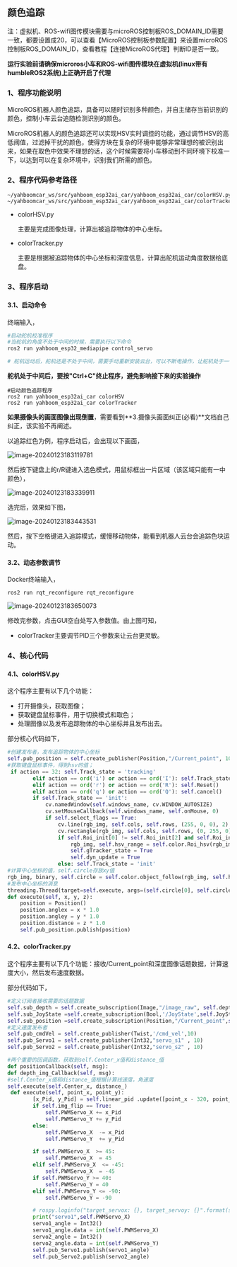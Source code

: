 ## 颜色追踪

注：虚拟机、ROS-wifi图传模块需要与microROS控制板ROS_DOMAIN_ID需要一致，都要设置成20，可以查看【MicroROS控制板参数配置】来设置microROS控制板ROS_DOMAIN_ID，查看教程【连接MicroROS代理】判断ID是否一致。

**运行实验前请确保microros小车和ROS-wifi图传模块在虚拟机(linux带有humbleROS2系统)上正确开启了代理**

### 1、程序功能说明

MicroROS机器人颜色追踪，具备可以随时识别多种颜色，并自主储存当前识别的颜色，控制小车云台追随检测识别的颜色。

MicroROS机器人的颜色追踪还可以实现HSV实时调控的功能，通过调节HSV的高低阈值，过滤掉干扰的颜色，使得方块在复杂的环境中能够非常理想的被识别出来，如果在取色中效果不理想的话，这个时候需要将小车移动到不同环境下校准一下，以达到可以在复杂环境中，识别我们所需的颜色。

### 2、程序代码参考路径

```
~/yahboomcar_ws/src/yahboom_esp32ai_car/yahboom_esp32ai_car/colorHSV.py
~/yahboomcar_ws/src/yahboom_esp32ai_car/yahboom_esp32ai_car/colorTracker.py
```

- colorHSV.py

  主要是完成图像处理，计算出被追踪物体的中心坐标。

- colorTracker.py

  主要是根据被追踪物体的中心坐标和深度信息，计算出舵机运动角度数据给底盘。

### 3、程序启动

#### 3.1、启动命令

 终端输入，

```py
#启动舵机校准程序
#当舵机的角度不处于中间的时候，需要执行以下命令
ros2 run yahboom_esp32_mediapipe control_servo 

# 舵机运动后，舵机还是不处于中间，需要手动重新安装云台，可以不断电操作，让舵机处于一个锁住状态，方便调整
```
**舵机处于中间后，要按"Ctrl+C"终止程序，避免影响接下来的实验操作**


```PY
#启动颜色追踪程序
ros2 run yahboom_esp32ai_car colorHSV
ros2 run yahboom_esp32ai_car colorTracker
```
**如果摄像头的画面图像出现倒置**，需要看到**3.摄像头画面纠正(必看)**文档自己纠正，该实验不再阐述。


以追踪红色为例，程序启动后，会出现以下画面，

![image-20240123183119781](image-20240123183119781.png)

然后按下键盘上的r/R键进入选色模式，用鼠标框出一片区域（该区域只能有一中颜色），

![image-20240123183339911](image-20240123183339911.png)

选完后，效果如下图，

![image-20240123183443531](image-20240123183443531.png)

然后，按下空格键进入追踪模式，缓慢移动物体，能看到机器人云台会追踪色块运动。

#### 3.2、动态参数调节

Docker终端输入，

```
ros2 run rqt_reconfigure rqt_reconfigure
```

![image-20240123183650073](image-20240123183650073.png)

修改完参数，点击GUI空白处写入参数值。由上图可知，

- colorTracker主要调节PID三个参数来让云台更灵敏。

### 4、核心代码

#### 4.1、colorHSV.py

这个程序主要有以下几个功能：

- 打开摄像头，获取图像；
- 获取键盘鼠标事件，用于切换模式和取色；
- 处理图像以及发布追踪物体的中心坐标并且发布出去。

部分核心代码如下，

```py
#创建发布者，发布追踪物体的中心坐标
self.pub_position = self.create_publisher(Position,"/Current_point", 10)
#获取键盘鼠标事件，得到hsv的值；
 if action == 32: self.Track_state = 'tracking'
        elif action == ord('i') or action == ord('I'): self.Track_state = "identify"
        elif action == ord('r') or action == ord('R'): self.Reset()
        elif action == ord('q') or action == ord('Q'): self.cancel()
        if self.Track_state == 'init':
            cv.namedWindow(self.windows_name, cv.WINDOW_AUTOSIZE)
            cv.setMouseCallback(self.windows_name, self.onMouse, 0)
            if self.select_flags == True:
                cv.line(rgb_img, self.cols, self.rows, (255, 0, 0), 2)
                cv.rectangle(rgb_img, self.cols, self.rows, (0, 255, 0), 2)
                if self.Roi_init[0] != self.Roi_init[2] and self.Roi_init[1] != self.Roi_init[3]:
                    rgb_img, self.hsv_range = self.color.Roi_hsv(rgb_img, self.Roi_init)
                    self.gTracker_state = True
                    self.dyn_update = True
                else: self.Track_state = 'init'
#计算中心坐标的值，self.circle存放xy值
rgb_img, binary, self.circle = self.color.object_follow(rgb_img, self.hsv_range)
#发布中心坐标的消息
threading.Thread(target=self.execute, args=(self.circle[0], self.circle[1], self.circle[2])).start()
def execute(self, x, y, z):
    position = Position()
    position.anglex = x * 1.0
    position.angley = y * 1.0
    position.distance = z * 1.0
    self.pub_position.publish(position)
```

#### 4.2、colorTracker.py

这个程序主要有以下几个功能：接收/Current_point和深度图像话题数据，计算速度大小，然后发布速度数据。

部分代码如下，

```py
#定义订阅者接收需要的话题数据
self.sub_depth = self.create_subscription(Image,"/image_raw", self.depth_img_Callback, 1)
self.sub_JoyState =self.create_subscription(Bool,'/JoyState',self.JoyStateCallback,1)
self.sub_position =self.create_subscription(Position,"/Current_point",self.positionCallback,1)
#定义速度发布者
self.pub_cmdVel = self.create_publisher(Twist,'/cmd_vel',10)
self.pub_Servo1 = self.create_publisher(Int32,"servo_s1" , 10)
self.pub_Servo2 = self.create_publisher(Int32,"servo_s2" , 10)

#两个重要的回调函数，获取到self.Center_x值和distance_值
def positionCallback(self, msg):
def depth_img_Callback(self, msg):
#self.Center_x值和distance_值根据计算线速度，角速度
self.execute(self.Center_x, distance_)
 def execute(self, point_x, point_y):
        [x_Pid, y_Pid] = self.linear_pid .update([point_x - 320, point_y - 240])
        if self.img_flip == True:
            self.PWMServo_X += x_Pid
            self.PWMServo_Y += y_Pid
        else:
            self.PWMServo_X  -= x_Pid
            self.PWMServo_Y  += y_Pid

        if self.PWMServo_X  >= 45:
            self.PWMServo_X  = 45
        elif self.PWMServo_X  <= -45:
            self.PWMServo_X  = -45
        if self.PWMServo_Y >= 40:
            self.PWMServo_Y = 40
        elif self.PWMServo_Y <= -90:
            self.PWMServo_Y = -90

        # rospy.loginfo("target_servox: {}, target_servoy: {}".format(self.target_servox, self.target_servoy))
        print("servo1",self.PWMServo_X)
        servo1_angle = Int32()
        servo1_angle.data = int(self.PWMServo_X)
        servo2_angle = Int32()
        servo2_angle.data = int(self.PWMServo_Y)
        self.pub_Servo1.publish(servo1_angle)
        self.pub_Servo2.publish(servo2_angle)

```




